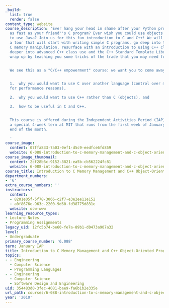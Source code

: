 ```yaml
---
_build:
  list: true
  render: false
content_type: website
course_description: 'Ever hang your head in shame after your Python program wasn''t
  as fast as your friend''s C program? Ever wish you could use objects without having
  to use Java? Join us for this fun introduction to C and C++! We will take you through
  a tour that will start with writing simple C programs, go deep into the caves of
  C memory manipulation, resurface with an introduction to using C++ classes, dive
  deeper into advanced C++ class use and the C++ Standard Template Libraries. We''ll
  wrap up by teaching you some tricks of the trade that you may need for tech interviews.


  We see this as a "C/C++ empowerment" course: we want you to come away understanding


  1.  why you would want to use C over another language (control over memory, probably
  for performance reasons),

  2.  why you would want to use C++ rather than C (objects), and

  3.  how to be useful in C and C++.


  This course is offered during the Independent Activities Period (IAP), which is
  a special 4-week term at MIT that runs from the first week of January until the
  end of the month.

  '
course_image:
  content: 07ffa833-7a03-0ef1-d5c9-eedfce6fd859
  website: 6-088-introduction-to-c-memory-management-and-c-object-oriented-programming-january-iap-2010
course_image_thumbnail:
  content: 2cf28b6c-9152-8821-ea5b-cb562224fc81
  website: 6-088-introduction-to-c-memory-management-and-c-object-oriented-programming-january-iap-2010
course_title: Introduction to C Memory Management and C++ Object-Oriented Programming
department_numbers:
- '6'
extra_course_numbers: ''
instructors:
  content:
  - 8201e05f-5f78-3066-c2f7-e3e2ee11e152
  - a0f8676e-963c-2200-9d60-fd38775d831e
  website: ocw-www
learning_resource_types:
- Lecture Notes
- Programming Assignments
legacy_uid: 12fc5b74-be60-fe7a-89b1-d0473a907a32
level:
- Undergraduate
primary_course_number: '6.088'
term: January IAP
title: Introduction to C Memory Management and C++ Object-Oriented Programming
topics:
- - Engineering
  - Computer Science
  - Programming Languages
- - Engineering
  - Computer Science
  - Software Design and Engineering
uid: 354483d0-3fec-4081-bae9-fa6b1b2e335e
url_path: courses/6-088-introduction-to-c-memory-management-and-c-object-oriented-programming-january-iap-2010
year: '2010'
---
```


